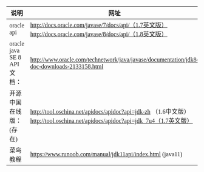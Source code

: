 <span  style="font-family: Simsun,serif; font-size: 17px; ">

说明 | 网址
---|---
oracle api | http://docs.oracle.com/javase/7/docs/api/（1.7英文版）<br> http://docs.oracle.com/javase/8/docs/api/（1.8英文版）
oracle java SE 8 API文档： | http://www.oracle.com/technetwork/java/javase/documentation/jdk8-doc-downloads-2133158.html
开源中国在线版：(存在) | http://tool.oschina.net/apidocs/apidoc?api=jdk-zh （1.6中文版） <br> http://tool.oschina.net/apidocs/apidoc?api=jdk_7u4（1.7英文版）
菜鸟教程 | https://www.runoob.com/manual/jdk11api/index.html (java11)


</span>